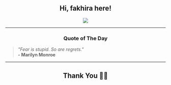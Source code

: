 <h2 align="center"> Hi, fakhira here!</h2>

<p align="center">
<a href="https://github.com/fakhiralkda" alt="github streak"><img src="https://dvst-streak.herokuapp.com/?user=fakhiralkda&theme=tokyonight&fire=DD472C"></a>
</p>

<hr>
<h3 align="center">Quote of The Day</h3>
<p align="center">
<blockquote>
<i>"Fear is stupid. So are regrets."</i>
<br>
<b>- Marilyn Monroe</b>
</blockquote>
</p>


<hr>
<h2 align="center">Thank You 🙏🏼</h2>
